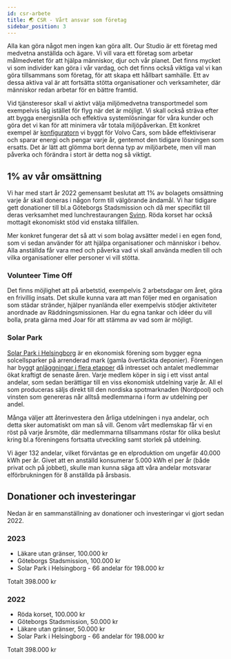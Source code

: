 ```yaml
---
id: csr-arbete
title: 🌏 CSR - Vårt ansvar som företag
sidebar_position: 3
---
```


Alla kan göra något men ingen kan göra allt. Our Studio är ett företag med medvetna anställda och ägare. Vi vill vara ett företag som arbetar målmedvetet för att hjälpa människor, djur och vår planet. Det finns mycket vi som individer kan göra i vår vardag, och det finns också viktiga val vi kan göra tillsammans som företag, för att skapa ett hållbart samhälle. Ett av dessa aktiva val är att fortsätta stötta organisationer och verksamheter, där människor redan arbetar för en bättre framtid.

Vid tjänsteresor skall vi aktivt välja miljömedvetna transportmedel som exempelvis tåg istället för flyg när det är möjligt. Vi skall också sträva efter att bygga energisnåla och effektiva systemlösningar för våra kunder och göra det vi kan för att minimera vår totala miljöpåverkan. Ett konkret exempel är [konfiguratorn](https://www.volvocars.com/se/build) vi byggt för Volvo Cars, som både effektiviserar och sparar energi och pengar varje år, gentemot den tidigare lösningen som ersatts. Det är lätt att glömma bort denna typ av miljöarbete, men vill man påverka och förändra i stort är detta nog så viktigt.


## 1% av vår omsättning
Vi har med start år 2022 gemensamt beslutat att 1% av bolagets omsättning varje år skall doneras i någon form till välgörande ändamål. Vi har tidigare gett donationer till bl.a Göteborgs Stadsmission och då mer specifikt till deras verksamhet med lunchrestaurangen [Svinn](https://www.stadsmissionen.org/restaurang-svinn/). Röda korset har också mottagit ekonomiskt stöd vid enstaka tillfällen.

Mer konkret fungerar det så att vi som bolag avsätter medel i en egen fond, som vi sedan använder för att hjälpa organisationer och människor i behov. Alla anställda får vara med och påverka vad vi skall använda medlen till och vilka organisationer eller personer vi vill stötta.


### Volunteer Time Off
Det finns möjlighet att på arbetstid, exempelvis 2 arbetsdagar om året, göra en frivillig insats. Det skulle kunna vara att man följer med en organisation som städar stränder, hjälper nyanlända eller exempelvis stödjer aktiviteter anordnade av Räddningsmissionen. Har du egna tankar och idéer du vill bolla, prata gärna med Joar för att stämma av vad som är möjligt.


### Solar Park
[Solar Park i Helsingborg](https://solarpark.se/) är en ekonomisk förening som bygger egna solcellsparker på arrenderad mark (gamla övertäckta deponier). Föreningen har byggt [anläggningar i flera etapper](https://solarpark.se/vara-anlaggningar) då intresset och antalet medlemmar ökat kraftigt de senaste åren.  Varje medlem köper in sig i ett visst antal andelar, som sedan berättigar till en viss ekonomisk utdelning varje år. All el som produceras säljs direkt till den nordiska spotmarknaden (Nordpool) och vinsten som genereras når alltså medlemmarna i form av utdelning per andel.

Många väljer att återinvestera den årliga utdelningen i nya andelar, och detta sker automatiskt om man så vill. Genom vårt medlemskap får vi en röst på varje årsmöte, där medlemmarna tillsammans röstar för olika beslut kring bl.a föreningens fortsatta utveckling samt storlek på utdelning.

Vi äger 132 andelar, vilket förväntas ge en elproduktion om ungefär 40.000 kWh per år. Givet att en anställd konsumerar 5.000 kWh el per år (både privat och på jobbet), skulle man kunna säga att våra andelar motsvarar elförbrukningen för 8 anställda på årsbasis.


## Donationer och investeringar
Nedan är en sammanställning av donationer och investeringar vi gjort sedan 2022.

### 2023
* Läkare utan gränser, 100.000 kr
* Göteborgs Stadsmission, 100.000 kr
* Solar Park i Helsingborg - 66 andelar för 198.000 kr

Totalt 398.000 kr

### 2022
* Röda korset, 100.000 kr
* Göteborgs Stadsmission, 50.000 kr
* Läkare utan gränser, 50.000 kr
* Solar Park i Helsingborg - 66 andelar för 198.000 kr

Totalt 398.000 kr
